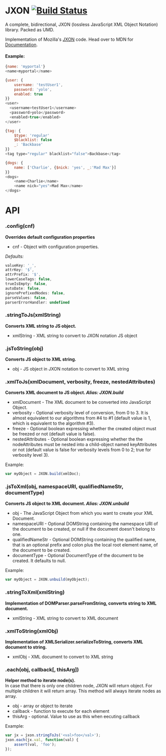 JXON [![Build Status](https://secure.travis-ci.org/tyrasd/jxon.svg)](https://travis-ci.org/tyrasd/jxon)
====

A complete, bidirectional, JXON (lossless JavaScript XML Object Notation) library. Packed as UMD.

Implementation of Mozilla's [JXON](https://developer.mozilla.org/en-US/docs/JXON) code. Head over to MDN for [Documentation](https://developer.mozilla.org/en-US/docs/JXON#Usage).


#### Example:

```js
{name: 'myportal'} 
<name>myportal</name>

{user: {
    username: 'testUser1',
    password: 'yolo',
    enabled: true
}}
<user>
  <username>testUser1</username>
  <password>yolo</password>
  <enabled>true</enabled>
</user>

{tag: {
    $type: 'regular'
    $blacklist: false
    _: 'Backbase'
}}
<tag type="regular" blacklist="false">Backbase</tag>

{dogs: {
    name: ['Charlie', {$nick: 'yes', _:'Mad Max'}]
}}
<dogs>
    <name>Charlie</name>
    <name nick="yes">Mad Max</name>
</dogs>
```

# API

### .config(cnf)
**Overrides default configuration properties**
- cnf - Object with configuration properties.

_Defaults:_

```js
valueKey: '_',
attrKey: '$',
attrPrefix: '$',
lowerCaseTags: false,
trueIsEmpty: false,
autoDate: false,
ignorePrefixedNodes: false,
parseValues: false,
parserErrorHandler: undefined
```

### .stringToJs(xmlString)
**Converts XML string to JS object.**
- xmlString - XML string to convert to JXON notation JS object

### .jsToString(obj)
**Converts JS object to XML string.**
- obj - JS object in JXON notation to convert to XML string

### .xmlToJs(xmlDocument, verbosity, freeze, nestedAttributes)
**Converts XML document to JS object. _Alias: JXON.build_**
- xmlDocument - The XML document to be converted into JavaScript Object.
- verbosity - Optional verbosity level of conversion, from 0 to 3. It is almost equivalent to our algorithms from #4 to #1 (default value is 1, which is equivalent to the algorithm #3).
- freeze - Optional boolean expressing whether the created object must be freezed or not (default value is false).
- nestedAttributes - Optional boolean expressing whether the the nodeAttributes must be nested into a child-object named keyAttributes or not (default value is false for verbosity levels from 0 to 2; true for verbosity level 3).
 
Example:
```js
var myObject = JXON.build(xmlDoc);
```
### .jsToXml(obj, namespaceURI, qualifiedNameStr, documentType)
**Converts JS object to XML document. _Alias: JXON.unbuild_**
- obj - The JavaScript Object from which you want to create your XML Document.
- namespaceURI - Optional DOMString containing the namespace URI of the document to be created, or null if the document doesn't belong to one.
- qualifiedNameStr - Optional DOMString containing the qualified name, that is an optional prefix and colon plus the local root element name, of the document to be created.
- documentType - Optional DocumentType of the document to be created. It defaults to null.
 
Example:
```js
var myObject = JXON.unbuild(myObject);
```

### .stringToXml(xmlString)
**Implementation of DOMParser.parseFromString, converts string to XML document.**
- xmlString - XML string to convert to XML document

### .xmlToString(xmlObj)
**Implementation of XMLSerializer.serializeToString, converts XML document to string.**
- xmlObj - XML document to convert to XML string

### .each(obj, callback[, thisArg])
**Helper method to iterate node(s).**  
In case that there is only one children node, JXON will return object. For multiple children it will return array. This method will always iterate nodes as array.
- obj - array or object to iterate
- callback - function to execute for each element
- thisArg - optional. Value to use as this when eecuting callback

Example:
```js
var jx = jxon.stringToJs('<val>foo</val>');
jxon.each(jx.val, function(val) {
    assert(val, 'foo');
});
```
